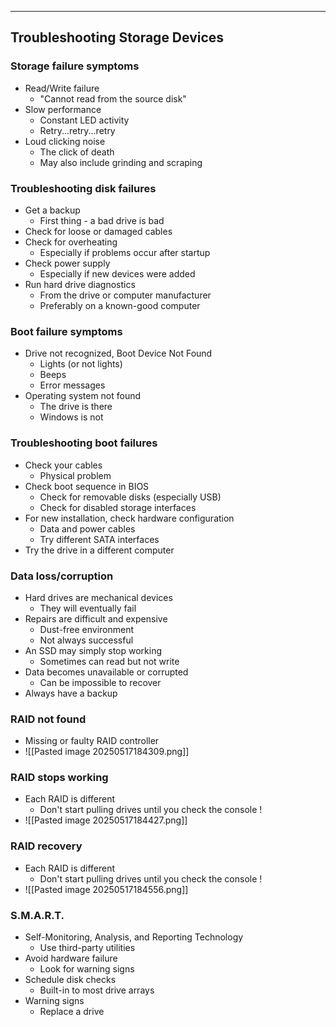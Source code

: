 
---

## Troubleshooting Storage Devices

### Storage failure symptoms

- Read/Write failure
	- "Cannot read from the source disk"
- Slow performance
	- Constant LED activity
	- Retry...retry...retry
- Loud clicking noise
	- The click of death
	- May also include grinding and scraping

### Troubleshooting disk failures
- Get a backup
	- First thing - a bad drive is bad
- Check for loose or damaged cables
- Check for overheating
	- Especially if problems occur after startup
- Check power supply
	- Especially if new devices were added
- Run hard drive diagnostics
	- From the drive or computer manufacturer
	- Preferably on a known-good computer

### Boot failure symptoms
- Drive not recognized, Boot Device Not Found
	- Lights (or not lights)
	- Beeps
	- Error messages
- Operating system not found
	- The drive is there
	- Windows is not

### Troubleshooting boot failures
- Check your cables
	- Physical problem
- Check boot sequence in BIOS
	- Check for removable disks (especially USB)
	- Check for disabled storage interfaces
- For new installation, check hardware configuration
	- Data and power cables
	- Try different SATA interfaces
- Try the drive in a different computer

### Data loss/corruption
- Hard drives are mechanical devices
	- They will eventually fail
- Repairs are difficult and expensive
	- Dust-free environment
	- Not always successful
- An SSD may simply stop working
	- Sometimes can read but not write
- Data becomes unavailable or corrupted
	- Can be impossible to recover
- Always have a backup

### RAID not found
- Missing or faulty RAID controller
- ![[Pasted image 20250517184309.png]]

### RAID stops working
- Each RAID is different
	- Don't start pulling drives until you check the console !
- ![[Pasted image 20250517184427.png]]

### RAID recovery
- Each RAID is different
	- Don't start pulling drives until you check the console !
- ![[Pasted image 20250517184556.png]]

### S.M.A.R.T.
- Self-Monitoring, Analysis, and Reporting Technology
	- Use third-party utilities
- Avoid hardware failure
	- Look for warning signs
- Schedule disk checks
	- Built-in to most drive arrays
- Warning signs
	- Replace a drive

### 